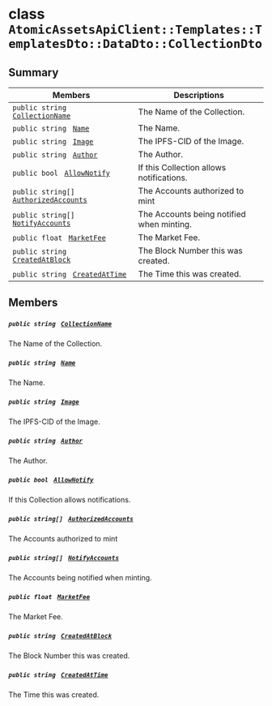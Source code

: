 # class `AtomicAssetsApiClient::Templates::TemplatesDto::DataDto::CollectionDto` 

## Summary

 Members                                | Descriptions                                
----------------------------------------|---------------------------------------------
`public string ` [`CollectionName`](#class_atomic_assets_api_client_1_1_templates_1_1_templates_dto_1_1_data_dto_1_1_collection_dto_1ab3dee328d6124bafe5953a8f45ce45ea) | The Name of the Collection.
`public string ` [`Name`](#class_atomic_assets_api_client_1_1_templates_1_1_templates_dto_1_1_data_dto_1_1_collection_dto_1a7ee9065718e6628dc7791b756fa6c0f9) | The Name.
`public string ` [`Image`](#class_atomic_assets_api_client_1_1_templates_1_1_templates_dto_1_1_data_dto_1_1_collection_dto_1a84b799af34f4b881a534bb6834b28360) | The IPFS-CID of the Image.
`public string ` [`Author`](#class_atomic_assets_api_client_1_1_templates_1_1_templates_dto_1_1_data_dto_1_1_collection_dto_1a13cf46aff4dea87a8f5285a09efece69) | The Author.
`public bool ` [`AllowNotify`](#class_atomic_assets_api_client_1_1_templates_1_1_templates_dto_1_1_data_dto_1_1_collection_dto_1a47cf88154d150fad46d4c5bffeeab3f4) | If this Collection allows notifications.
`public string[] ` [`AuthorizedAccounts`](#class_atomic_assets_api_client_1_1_templates_1_1_templates_dto_1_1_data_dto_1_1_collection_dto_1a73107b37932581e90371846fa5426738) | The Accounts authorized to mint <br/>
`public string[] ` [`NotifyAccounts`](#class_atomic_assets_api_client_1_1_templates_1_1_templates_dto_1_1_data_dto_1_1_collection_dto_1a630d4b26de24402e31e54373d21d0f66) | The Accounts being notified when minting.
`public float ` [`MarketFee`](#class_atomic_assets_api_client_1_1_templates_1_1_templates_dto_1_1_data_dto_1_1_collection_dto_1acb0447ac03c9fb10b63432c5294f3a93) | The Market Fee.
`public string ` [`CreatedAtBlock`](#class_atomic_assets_api_client_1_1_templates_1_1_templates_dto_1_1_data_dto_1_1_collection_dto_1a022adc431e5845376e250208a999e12d) | The Block Number this was created.
`public string ` [`CreatedAtTime`](#class_atomic_assets_api_client_1_1_templates_1_1_templates_dto_1_1_data_dto_1_1_collection_dto_1a4cb9b4aaa1372df6dc2bb7d8f4916403) | The Time this was created.

## Members

##### `public string ` [`CollectionName`](#class_atomic_assets_api_client_1_1_templates_1_1_templates_dto_1_1_data_dto_1_1_collection_dto_1ab3dee328d6124bafe5953a8f45ce45ea) 

The Name of the Collection.

##### `public string ` [`Name`](#class_atomic_assets_api_client_1_1_templates_1_1_templates_dto_1_1_data_dto_1_1_collection_dto_1a7ee9065718e6628dc7791b756fa6c0f9) 

The Name.

##### `public string ` [`Image`](#class_atomic_assets_api_client_1_1_templates_1_1_templates_dto_1_1_data_dto_1_1_collection_dto_1a84b799af34f4b881a534bb6834b28360) 

The IPFS-CID of the Image.

##### `public string ` [`Author`](#class_atomic_assets_api_client_1_1_templates_1_1_templates_dto_1_1_data_dto_1_1_collection_dto_1a13cf46aff4dea87a8f5285a09efece69) 

The Author.

##### `public bool ` [`AllowNotify`](#class_atomic_assets_api_client_1_1_templates_1_1_templates_dto_1_1_data_dto_1_1_collection_dto_1a47cf88154d150fad46d4c5bffeeab3f4) 

If this Collection allows notifications.

##### `public string[] ` [`AuthorizedAccounts`](#class_atomic_assets_api_client_1_1_templates_1_1_templates_dto_1_1_data_dto_1_1_collection_dto_1a73107b37932581e90371846fa5426738) 

The Accounts authorized to mint <br/>

##### `public string[] ` [`NotifyAccounts`](#class_atomic_assets_api_client_1_1_templates_1_1_templates_dto_1_1_data_dto_1_1_collection_dto_1a630d4b26de24402e31e54373d21d0f66) 

The Accounts being notified when minting.

##### `public float ` [`MarketFee`](#class_atomic_assets_api_client_1_1_templates_1_1_templates_dto_1_1_data_dto_1_1_collection_dto_1acb0447ac03c9fb10b63432c5294f3a93) 

The Market Fee.

##### `public string ` [`CreatedAtBlock`](#class_atomic_assets_api_client_1_1_templates_1_1_templates_dto_1_1_data_dto_1_1_collection_dto_1a022adc431e5845376e250208a999e12d) 

The Block Number this was created.

##### `public string ` [`CreatedAtTime`](#class_atomic_assets_api_client_1_1_templates_1_1_templates_dto_1_1_data_dto_1_1_collection_dto_1a4cb9b4aaa1372df6dc2bb7d8f4916403) 

The Time this was created.

